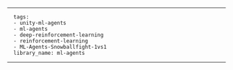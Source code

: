 
---
      tags:
      - unity-ml-agents
      - ml-agents
      - deep-reinforcement-learning
      - reinforcement-learning
      - ML-Agents-Snowballfight-1vs1
      library_name: ml-agents
---